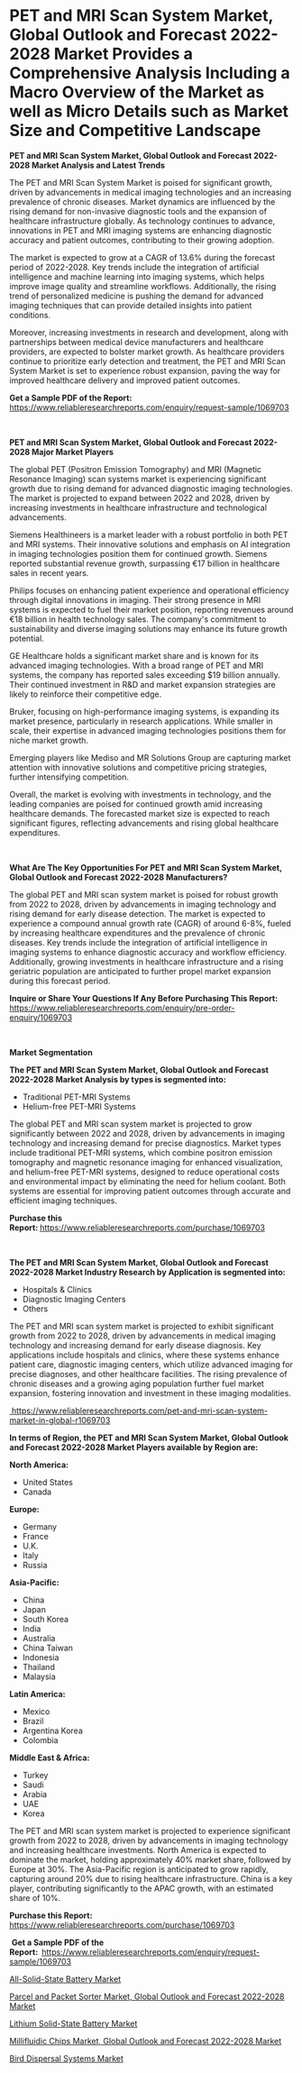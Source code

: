 <p><h1>PET and MRI Scan System Market, Global Outlook and Forecast 2022-2028 Market Provides a Comprehensive Analysis Including a Macro Overview of the Market as well as Micro Details such as Market Size and Competitive Landscape</h1></p><p><strong>PET and MRI Scan System Market, Global Outlook and Forecast 2022-2028 Market Analysis and Latest Trends</strong></p>
<p><p>The PET and MRI Scan System Market is poised for significant growth, driven by advancements in medical imaging technologies and an increasing prevalence of chronic diseases. Market dynamics are influenced by the rising demand for non-invasive diagnostic tools and the expansion of healthcare infrastructure globally. As technology continues to advance, innovations in PET and MRI imaging systems are enhancing diagnostic accuracy and patient outcomes, contributing to their growing adoption.</p><p>The market is expected to grow at a CAGR of 13.6% during the forecast period of 2022-2028. Key trends include the integration of artificial intelligence and machine learning into imaging systems, which helps improve image quality and streamline workflows. Additionally, the rising trend of personalized medicine is pushing the demand for advanced imaging techniques that can provide detailed insights into patient conditions.</p><p>Moreover, increasing investments in research and development, along with partnerships between medical device manufacturers and healthcare providers, are expected to bolster market growth. As healthcare providers continue to prioritize early detection and treatment, the PET and MRI Scan System Market is set to experience robust expansion, paving the way for improved healthcare delivery and improved patient outcomes.</p></p>
<p><strong>Get a Sample PDF of the Report:&nbsp;</strong> <a href="https://www.reliableresearchreports.com/enquiry/request-sample/1069703">https://www.reliableresearchreports.com/enquiry/request-sample/1069703</a></p>
<p>&nbsp;</p>
<p><strong>PET and MRI Scan System Market, Global Outlook and Forecast 2022-2028 Major Market Players</strong></p>
<p><p>The global PET (Positron Emission Tomography) and MRI (Magnetic Resonance Imaging) scan systems market is experiencing significant growth due to rising demand for advanced diagnostic imaging technologies. The market is projected to expand between 2022 and 2028, driven by increasing investments in healthcare infrastructure and technological advancements.</p><p>Siemens Healthineers is a market leader with a robust portfolio in both PET and MRI systems. Their innovative solutions and emphasis on AI integration in imaging technologies position them for continued growth. Siemens reported substantial revenue growth, surpassing €17 billion in healthcare sales in recent years.</p><p>Philips focuses on enhancing patient experience and operational efficiency through digital innovations in imaging. Their strong presence in MRI systems is expected to fuel their market position, reporting revenues around €18 billion in health technology sales. The company's commitment to sustainability and diverse imaging solutions may enhance its future growth potential.</p><p>GE Healthcare holds a significant market share and is known for its advanced imaging technologies. With a broad range of PET and MRI systems, the company has reported sales exceeding $19 billion annually. Their continued investment in R&D and market expansion strategies are likely to reinforce their competitive edge.</p><p>Bruker, focusing on high-performance imaging systems, is expanding its market presence, particularly in research applications. While smaller in scale, their expertise in advanced imaging technologies positions them for niche market growth.</p><p>Emerging players like Mediso and MR Solutions Group are capturing market attention with innovative solutions and competitive pricing strategies, further intensifying competition.</p><p>Overall, the market is evolving with investments in technology, and the leading companies are poised for continued growth amid increasing healthcare demands. The forecasted market size is expected to reach significant figures, reflecting advancements and rising global healthcare expenditures.</p></p>
<p>&nbsp;</p>
<p><strong>What Are The Key Opportunities For PET and MRI Scan System Market, Global Outlook and Forecast 2022-2028 Manufacturers?</strong></p>
<p><p>The global PET and MRI scan system market is poised for robust growth from 2022 to 2028, driven by advancements in imaging technology and rising demand for early disease detection. The market is expected to experience a compound annual growth rate (CAGR) of around 6-8%, fueled by increasing healthcare expenditures and the prevalence of chronic diseases. Key trends include the integration of artificial intelligence in imaging systems to enhance diagnostic accuracy and workflow efficiency. Additionally, growing investments in healthcare infrastructure and a rising geriatric population are anticipated to further propel market expansion during this forecast period.</p></p>
<p><strong>Inquire or Share Your Questions If Any Before Purchasing This Report:</strong> <a href="https://www.reliableresearchreports.com/enquiry/pre-order-enquiry/1069703">https://www.reliableresearchreports.com/enquiry/pre-order-enquiry/1069703</a></p>
<p>&nbsp;</p>
<p><strong>Market Segmentation</strong></p>
<p><strong>The PET and MRI Scan System Market, Global Outlook and Forecast 2022-2028 Market Analysis by types is segmented into:</strong></p>
<p><ul><li>Traditional PET-MRI Systems</li><li>Helium-free PET-MRI Systems</li></ul></p>
<p><p>The global PET and MRI scan system market is projected to grow significantly between 2022 and 2028, driven by advancements in imaging technology and increasing demand for precise diagnostics. Market types include traditional PET-MRI systems, which combine positron emission tomography and magnetic resonance imaging for enhanced visualization, and helium-free PET-MRI systems, designed to reduce operational costs and environmental impact by eliminating the need for helium coolant. Both systems are essential for improving patient outcomes through accurate and efficient imaging techniques.</p></p>
<p><strong>Purchase this Report:&nbsp;</strong><a href="https://www.reliableresearchreports.com/purchase/1069703">https://www.reliableresearchreports.com/purchase/1069703</a></p>
<p>&nbsp;</p>
<p><strong>The PET and MRI Scan System Market, Global Outlook and Forecast 2022-2028 Market Industry Research by Application is segmented into:</strong></p>
<p><ul><li>Hospitals & Clinics</li><li>Diagnostic Imaging Centers</li><li>Others</li></ul></p>
<p><p>The PET and MRI scan system market is projected to exhibit significant growth from 2022 to 2028, driven by advancements in medical imaging technology and increasing demand for early disease diagnosis. Key applications include hospitals and clinics, where these systems enhance patient care, diagnostic imaging centers, which utilize advanced imaging for precise diagnoses, and other healthcare facilities. The rising prevalence of chronic diseases and a growing aging population further fuel market expansion, fostering innovation and investment in these imaging modalities.</p></p>
<p><a href="https://www.reliableresearchreports.com/pet-and-mri-scan-system-market-in-global-r1069703">&nbsp;https://www.reliableresearchreports.com/pet-and-mri-scan-system-market-in-global-r1069703</a></p>
<p><strong>In terms of Region, the PET and MRI Scan System Market, Global Outlook and Forecast 2022-2028 Market Players available by Region are:</strong></p>
<p>
    <p> <strong> North America: </strong>
        <ul>
            <li>United States</li>
            <li>Canada</li>
        </ul>
        </p> 
    <p> <strong> Europe: </strong>
        <ul>
            <li>Germany</li>
            <li>France</li>
            <li>U.K.</li>
            <li>Italy</li>
            <li>Russia</li>
        </ul>
        </p> 
    <p> <strong> Asia-Pacific: </strong>
        <ul>
            <li>China</li>
            <li>Japan</li>
            <li>South Korea</li>
            <li>India</li>
            <li>Australia</li>
            <li>China Taiwan</li>
            <li>Indonesia</li>
            <li>Thailand</li>
            <li>Malaysia</li>
        </ul>
        </p> 
    <p> <strong> Latin America: </strong>
        <ul>
            <li>Mexico</li>
            <li>Brazil</li>
            <li>Argentina Korea</li>
            <li>Colombia</li>
        </ul>
        </p> 
    <p> <strong> Middle East & Africa: </strong>
        <ul>
            <li>Turkey</li>
            <li>Saudi</li>
            <li>Arabia</li>
            <li>UAE</li>
            <li>Korea</li>
        </ul>
    </p>
    </p>
<p><p>The PET and MRI scan system market is projected to experience significant growth from 2022 to 2028, driven by advancements in imaging technology and increasing healthcare investments. North America is expected to dominate the market, holding approximately 40% market share, followed by Europe at 30%. The Asia-Pacific region is anticipated to grow rapidly, capturing around 20% due to rising healthcare infrastructure. China is a key player, contributing significantly to the APAC growth, with an estimated share of 10%.</p></p>
<p><strong>Purchase this Report: </strong><a href="https://www.reliableresearchreports.com/purchase/1069703">https://www.reliableresearchreports.com/purchase/1069703</a></p>
<p>&nbsp;<strong>Get a Sample PDF of the Report:&nbsp;&nbsp;</strong><a href="https://www.reliableresearchreports.com/enquiry/request-sample/1069703">https://www.reliableresearchreports.com/enquiry/request-sample/1069703</a></p>
<p><strong></strong></p>
<p><p><a href="https://issuu.com/reportprime-2/docs/all-solid-state-battery-market-size_46278fe6fa7ed5">All-Solid-State Battery Market</a></p><p><a href="https://github.com/RoccoManning/Market-Research-Report-List-6/blob/main/parcel-and-packet-sorter-market-global-outlook-and-forecast-2022-2028-market.md">Parcel and Packet Sorter Market, Global Outlook and Forecast 2022-2028 Market</a></p><p><a href="https://issuu.com/reportprime-2/docs/lithium-solid-state-battery-market-_56300933989a51">Lithium Solid-State Battery Market</a></p><p><a href="https://github.com/gulaimolin/Market-Research-Report-List-6/blob/main/millifluidic-chips-market-global-outlook-and-forecast-2022-2028-market.md">Millifluidic Chips Market, Global Outlook and Forecast 2022-2028 Market</a></p><p><a href="https://www.linkedin.com/pulse/insights-bird-dispersal-systems-market-players-size-xktwc?trackingId=p0Z2RtBKTX680igWShS5Zw%3D%3D">Bird Dispersal Systems Market</a></p></p>